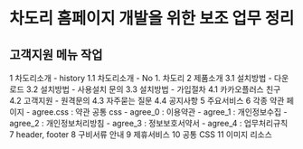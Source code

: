 # 차도리 홈페이지 개발을 위한 보조 업무 정리

## 고객지원 메뉴 작업 

1 차도리소개 - history
1.1 차도리소개 - No 1. 차도리
2 제품소개
3.1 설치방법 - 다운로드
3.2 설치방법 - 사용설치 문의
3.3 설치방법 - 가입절차
4.1 카카오플러스 친구
4.2 고객지원 - 원격문의
4.3 자주묻는 질문
4.4 공지사항
5 주요서비스
6 각종 약관 페이지
    - agree.css : 약관 공통 css
    - agree_0 : 이용약관
    - agree_1 : 개인정보수집
    - agree_2 : 개인정보처리방침
    - agree_3 : 정보보호서약서
    - agree_4 : 업무처리규칙
7 header, footer
8 구비서류 안내
9 제휴서비스
10 공통 CSS
11 이미지 리소스